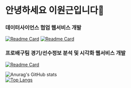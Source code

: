 # 안녕하세요 이원근입니다👋

<div align="center"></div>

### 데이터사이언스 협업 웹서비스 개발
[![Readme Card](https://github-readme-stats.vercel.app/api/pin/?username=lwg1421&repo=Multicampus_Project3)](https://github.com/lwg1421/Multicampus_Project3.git)
[![Readme Card](https://github-readme-stats.vercel.app/api/pin/?username=lwg1421&repo=Multicampus_Project2)](https://github.com/lwg1421/MultiCampus_Project2.git)
### 프로배구팀 경기/선수정보 분석 및 시각화 웹서비스 개발
[![Readme Card](https://github-readme-stats.vercel.app/api/pin/?username=lwg1421&repo=Multicampus_Project2)](https://github.com/lwg1421/MultiCampus_Project2.git)


![Anurag's GitHub stats](https://github-readme-stats.vercel.app/api?username=lwg1421&show_icons=true&theme=radical)
<br>
[![Top Langs](https://github-readme-stats.vercel.app/api/top-langs/?username=lwg1421&layout=compact)](https://github.com/lwg1421/github-readme-stats)
